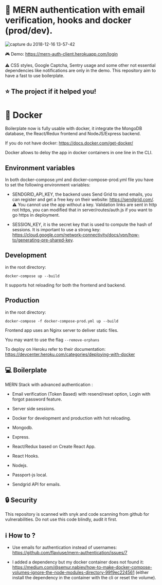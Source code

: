 # :rocket: MERN authentication with email verification, hooks and docker (prod/dev).

![capture du 2018-12-16 13-57-42](https://user-images.githubusercontent.com/40322270/50053751-aa653080-013a-11e9-9a8d-35a55c9042f1.png)

:video_game: Demo: <https://mern-auth-client.herokuapp.com/login>

:warning: CSS styles, Google Captcha, Sentry usage and some other not essential dependencies like notifications are only in the demo. This repository aim to have a fast to use boilerplate.

## :star: The project if it helped you!

# :whale: Docker

Boilerplate now is fully usable with docker, it integrate the MongoDB database, the React/Redux frontend and NodeJS/Express backend.

If you do not have docker: <https://docs.docker.com/get-docker/>

Docker allows to deloy the app in docker containers in one line in the CLI.

## Environment variables

In both docker-compose.yml and docker-compose-prod.yml file you have to set the following environment variables:

- SENDGRID_API_KEY, the backend uses Send Grid to send emails, you can register and get a free key on their website: <https://sendgrid.com/>. :warning: You cannot use the app without a key. Validation links are sent in http not https, you can modified that in server/routes/auth.js if you want to go https in deployment.

- SESSION_KEY, it is the secret key that is used to compute the hash of sessions. It is important to use a strong key: <https://cloud.google.com/network-connectivity/docs/vpn/how-to/generating-pre-shared-key>.

## Development

in the root directory:

`docker-compose up --build`

It supports hot reloading for both the frontend and backend.

## Production

in the root directory:

`docker-compose -f docker-compose-prod.yml up --build`

Frontend app uses an Nginx server to deliver static files.

You may want to use the flag `--remove-orphans`

To deploy on Heroku refer to their documentation:
<https://devcenter.heroku.com/categories/deploying-with-docker>

## :computer: Boilerplate

MERN Stack with advanced authentication :

- Email verification (Token Based) with resend/reset option, Login with forgot password feature.

- Server side sessions.

- Docker for development and production with hot reloading.

- Mongodb.

- Express.

- React/Redux based on Create React App.

- React Hooks.

- Nodejs.

- Passport-js local.

- Sendgrid API for emails.

## :lock: Security

This repository is scanned with snyk and code scanning from github for vulnerabilities. Do not use this code blindly, audit it first.

## :information_source: How to ?

- Use emails for authentication instead of usernames: <https://github.com/flaviuse/mern-authentication/issues/7>

- I added a dependency but my docker container does not found it: <https://medium.com/@semur.nabiev/how-to-make-docker-compose-volumes-ignore-the-node-modules-directory-99f9ec224561> (either install the dependency in the container with the cli or reset the volume).

